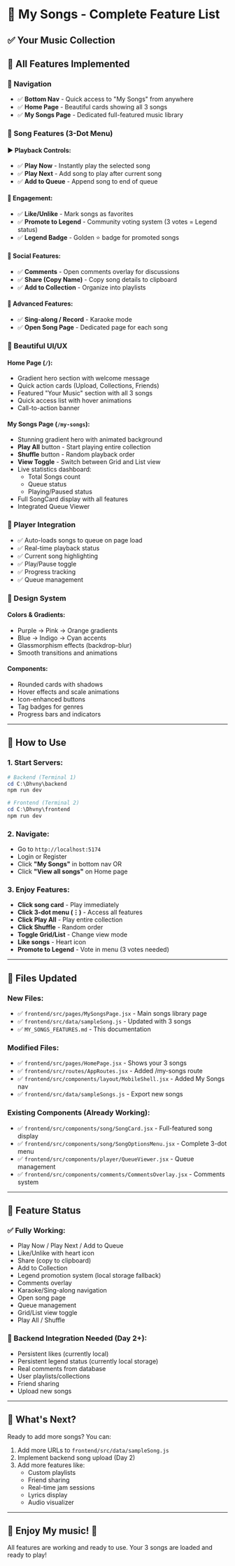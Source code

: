 # 🎵 My Songs - Complete Feature List

## ✅ Your Music Collection

## 🎯 All Features Implemented

### 📱 Navigation

- ✅ **Bottom Nav** - Quick access to "My Songs" from anywhere
- ✅ **Home Page** - Beautiful cards showing all 3 songs
- ✅ **My Songs Page** - Dedicated full-featured music library

### 🎵 Song Features (3-Dot Menu)

#### ▶️ Playback Controls:

- ✅ **Play Now** - Instantly play the selected song
- ✅ **Play Next** - Add song to play after current song
- ✅ **Add to Queue** - Append song to end of queue

#### 💝 Engagement:

- ✅ **Like/Unlike** - Mark songs as favorites
- ✅ **Promote to Legend** - Community voting system (3 votes = Legend status)
- ✅ **Legend Badge** - Golden ⭐ badge for promoted songs

#### 📝 Social Features:

- ✅ **Comments** - Open comments overlay for discussions
- ✅ **Share (Copy Name)** - Copy song details to clipboard
- ✅ **Add to Collection** - Organize into playlists

#### 🎤 Advanced Features:

- ✅ **Sing-along / Record** - Karaoke mode
- ✅ **Open Song Page** - Dedicated page for each song

### 🎨 Beautiful UI/UX

#### Home Page (`/`):

- Gradient hero section with welcome message
- Quick action cards (Upload, Collections, Friends)
- Featured "Your Music" section with all 3 songs
- Quick access list with hover animations
- Call-to-action banner

#### My Songs Page (`/my-songs`):

- Stunning gradient hero with animated background
- **Play All** button - Start playing entire collection
- **Shuffle** button - Random playback order
- **View Toggle** - Switch between Grid and List view
- Live statistics dashboard:
  - Total Songs count
  - Queue status
  - Playing/Paused status
- Full SongCard display with all features
- Integrated Queue Viewer

### 🎵 Player Integration

- ✅ Auto-loads songs to queue on page load
- ✅ Real-time playback status
- ✅ Current song highlighting
- ✅ Play/Pause toggle
- ✅ Progress tracking
- ✅ Queue management

### 🎨 Design System

#### Colors & Gradients:

- Purple → Pink → Orange gradients
- Blue → Indigo → Cyan accents
- Glassmorphism effects (backdrop-blur)
- Smooth transitions and animations

#### Components:

- Rounded cards with shadows
- Hover effects and scale animations
- Icon-enhanced buttons
- Tag badges for genres
- Progress bars and indicators

---

## 🚀 How to Use

### 1. Start Servers:

```powershell
# Backend (Terminal 1)
cd C:\Dhvny\backend
npm run dev

# Frontend (Terminal 2)
cd C:\Dhvny\frontend
npm run dev
```

### 2. Navigate:

- Go to `http://localhost:5174`
- Login or Register
- Click **"My Songs"** in bottom nav OR
- Click **"View all songs"** on Home page

### 3. Enjoy Features:

- **Click song card** - Play immediately
- **Click 3-dot menu (⋮)** - Access all features
- **Click Play All** - Play entire collection
- **Click Shuffle** - Random order
- **Toggle Grid/List** - Change view mode
- **Like songs** - Heart icon
- **Promote to Legend** - Vote in menu (3 votes needed)

---

## 📂 Files Updated

### New Files:

- ✅ `frontend/src/pages/MySongsPage.jsx` - Main songs library page
- ✅ `frontend/src/data/sampleSong.js` - Updated with 3 songs
- ✅ `MY_SONGS_FEATURES.md` - This documentation

### Modified Files:

- ✅ `frontend/src/pages/HomePage.jsx` - Shows your 3 songs
- ✅ `frontend/src/routes/AppRoutes.jsx` - Added /my-songs route
- ✅ `frontend/src/components/layout/MobileShell.jsx` - Added My Songs nav
- ✅ `frontend/src/data/sampleSongs.js` - Export new songs

### Existing Components (Already Working):

- ✅ `frontend/src/components/song/SongCard.jsx` - Full-featured song display
- ✅ `frontend/src/components/song/SongOptionsMenu.jsx` - Complete 3-dot menu
- ✅ `frontend/src/components/player/QueueViewer.jsx` - Queue management
- ✅ `frontend/src/components/comments/CommentsOverlay.jsx` - Comments system

---

## 🎯 Feature Status

### ✅ Fully Working:

- Play Now / Play Next / Add to Queue
- Like/Unlike with heart icon
- Share (copy to clipboard)
- Add to Collection
- Legend promotion system (local storage fallback)
- Comments overlay
- Karaoke/Sing-along navigation
- Open song page
- Queue management
- Grid/List view toggle
- Play All / Shuffle

### 🔄 Backend Integration Needed (Day 2+):

- Persistent likes (currently local)
- Persistent legend status (currently local storage)
- Real comments from database
- User playlists/collections
- Friend sharing
- Upload new songs

---

## 🎉 What's Next?

Ready to add more songs? You can:

1. Add more URLs to `frontend/src/data/sampleSong.js`
2. Implement backend song upload (Day 2)
3. Add more features like:
   - Custom playlists
   - Friend sharing
   - Real-time jam sessions
   - Lyrics display
   - Audio visualizer

---

## 🎵 Enjoy My music! 🎵

All features are working and ready to use. Your 3 songs are loaded and ready to play!
